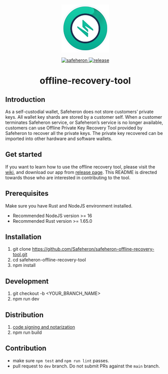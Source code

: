 <p align="center">
	<a href="https://www.safeheron.com/"><img src="./logo.png" width="150" /></a>
</p>
<p align="center">
<a href="https://www.safeheron.com/">
  <img src="https://img.shields.io/badge/website-safeheron.com-12b89a.svg" alt="safeheron" >
</a>
<a href="https://github.com/Safeheron/safeheron-offline-recovery-tool/releases">
  <img src="https://img.shields.io/github/downloads/Safeheron/safeheron-offline-recovery-tool/total.svg?style=flat-square" alt="release">
</a>
</p>
<h1 align="center">offline-recovery-tool</h1>

## Introduction

As a self-custodial wallet, Safeheron does not store customers’ private keys. All wallet key shards are stored by a customer self. When a customer terminates Safeheron service, or Safeheron’s service is no longer available, customers can use Offline Private Key Recovery Tool provided by Safeheron to recover all the private keys. The private key recovered can be imported into other hardware and software wallets.

## Get started

If you want to learn how to use the offline recovery tool, 
please visit the [wiki](https://github.com/Safeheron/safeheron-offline-recovery-tool/wiki),
and download our app from [release page](https://github.com/Safeheron/safeheron-offline-recovery-tool/releases).
This README is directed towards those who are interested in contributing to the tool.

## Prerequisites

Make sure you have Rust and NodeJS environment installed.

- Recommended NodeJS version >= 16
- Recommended Rust version >= 1.65.0

## Installation

1. git clone https://github.com/Safeheron/safeheron-offline-recovery-tool.git
2. cd safeheron-offline-recovery-tool
3. npm install

## Development

1. git checkout -b <YOUR_BRANCH_NAME>
2. npm run dev

## Distribution
1. [code signing and notarization](https://tauri.app/v1/guides/distribution/sign-macos/)
2. npm run build

## Contribution

- make sure `npm test` and `npm run lint` passes.
- pull request to `dev` branch. Do not submit PRs against the `main` branch.
